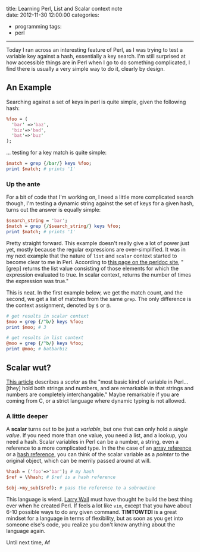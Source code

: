 title: Learning Perl, List and Scalar context note  
date: 2012-11-30 12:00:00
categories:
 - programming
tags:
 - perl
---

Today I ran across an interesting feature of Perl, as I was trying to test a variable key against a hash, essentially a key search.  I'm still surprised at how accessible things are in Perl when I go to do something complicated, I find there is usually a very simple way to do it, clearly by design.

## An Example
Searching against a set of keys in perl is quite simple, given the following hash:

``` perl
%foo = (
  'bar' =>'baz', 
  'biz'=>'bad', 
  'bat'=>'buz'
);
```

... testing for a key match is quite simple:

``` perl
$match = grep {/bar/} keys %foo;
print $match; # prints '1'
```

### Up the ante
For a bit of code that I'm working on, I need a little more complicated search though, I'm testing a dynamic string against the set of keys for a given hash, turns out the answer is equally simple:

``` perl
$search_string = 'bar';
$match = grep {/$search_string/} keys %foo;
print $match; # prints '1'
```
    
Pretty straight forward.  This example doesn't really give a lot of power just yet, mostly because the regular expressions are over-simplified.  It was in my next example that the nature of `list` and `scalar` context started to become clear to me in Perl.  According to [this page on the perldoc site](http://perldoc.perl.org/functions/grep.html), "[grep] returns the list value consisting of those elements for which the expression evaluated to true. In scalar context, returns the number of times the expression was true."

This is neat.  In the first example below, we get the match count, and the second, we get a list of matches from the same `grep`.  The only difference is the context assignment, denoted by `$` or `@`.

``` perl    
# get results in scalar context
$moo = grep {/^b/} keys %foo;
print $moo; # 3

# get results in list context
@moo = grep {/^b/} keys %foo;
print @moo; # batbarbiz
```

## Scalar wut?
[This article](http://www.comp.leeds.ac.uk/Perl/scalars.html) describes a _scalar_ as the "most basic kind of variable in Perl... [they] hold both strings and numbers, and are remarkable in that strings and numbers are completely interchangable."  Maybe remarkable if you are coming from C, or a strict language where dynamic typing is not allowed.

### A little deeper
A **scalar** turns out to be just a _variable_, but one that can only hold a _single value_.  If you need more than one value, you need a list, and a lookup, you need a hash.  Scalar variables in Perl can be a number, a string, even a reference to a more complicated type.  In the the case of an [array reference](http://www.thegeekstuff.com/2010/06/perl-array-reference-examples/) or a [hash reference](http://www.thegeekstuff.com/2010/06/perl-hash-reference/), you can think of the scalar variable as a _pointer_ to the original object, which can be merrily passed around at will.

``` perl    
%hash = ('foo'=>'bar'); # my hash
$ref = \%hash; # $ref is a hash reference

$obj->my_sub($ref); # pass the reference to a subroutine
```

This language is wierd.  [Larry Wall](http://en.wikipedia.org/wiki/Larry_Wall) must have thought he build the best thing ever when he created Perl.  If feels a lot like `vim`, except that you have about 6-10 possible ways to do any given command.  **TIMTOWTDI** is a great mindset for a language in terms of flexibility, but as soon as you get into someone else's code, you realize you don't know anything about the language again.

Until next time,
Af